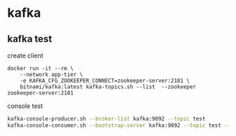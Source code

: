 # kafka


## kafka test

create client
```
docker run -it --rm \
    --network app-tier \
    -e KAFKA_CFG_ZOOKEEPER_CONNECT=zookeeper-server:2181 \
    bitnami/kafka:latest kafka-topics.sh --list  --zookeeper zookeeper-server:2181
```

console test
```bash
kafka-console-producer.sh --broker-list kafka:9092 --topic test
kafka-console-consumer.sh --bootstrap-server kafka:9092 --topic test --from-beginning
```